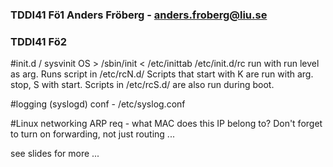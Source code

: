 ### TDDI41 Fö1 Anders Fröberg - anders.froberg@liu.se
 
### TDDI41 Fö2

#init.d / sysvinit
OS > /sbin/init < /etc/inittab
/etc/init.d/rc run with run level as arg. Runs script in /etc/rcN.d/
Scripts that start with K are run with arg. stop, S with start.
Scripts in /etc/rcS.d/ are also run during boot.

#logging (syslogd)
conf - /etc/syslog.conf

#Linux networking
ARP req - what MAC does this IP belong to?
Don't forget to turn on forwarding, not just routing ...

see slides for more ...
